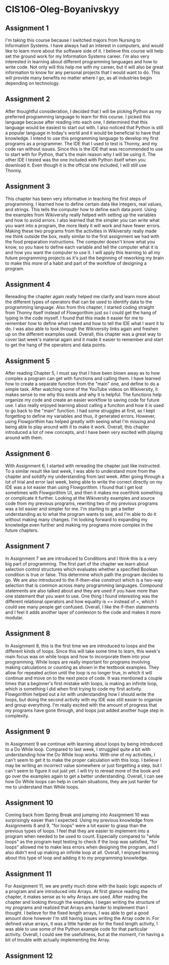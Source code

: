 # CIS106-Oleg-Boyanivskyy

## Assignment 1

I'm taking this course because I switched majors from Nursing to Information Systems. I have always had an interest in computers, and would like to learn more about the software side of it. I believe this course will help set the ground work for my Information Systems career. I'm also very interested in learning about different programming languages and how to write code. Not only will this help me with my career, but it will also be great information to know for any personal projects that I would want to do. This will provide many benefits no matter where I go, as all industries begin depending on technology.

## Assignment 2

After thoughtful consideration, I decided that I will be picking Python as my preferred programming language to learn for this course. I picked this language because after reading into each one, I determined that this language would be easiest to start out with. I also noticed that Python is still a popular language in today's world and it would be beneficial to have that knowledge. I intend to use this programming language to develop my first programs as a programmer. The IDE that I used to test is Thonny, and my code ran without issues. Since this is the IDE that was recommended to use to start with for Python, that's the main reason why I will be using it. The other IDE I tested was the one included with Python itself when you download it. Even though it is the official one included, I will still use Thonny.

## Assignment 3

This chapter has been very informative in teaching the first steps of programming. I learned how to define certain data like integers, real values, and strings. This tells the computer how to define each data point. Using the examples from Wikiversity really helped with setting up the variables and how to avoid errors. I also learned that the simpler you can write what you want into a program, the more likely it will work and have fewer errors. Making these two programs from the activities in Wikiversity really made me think outside the box, really similar to the first assignment we had with the food preparation instructions. The computer doesn't know what you know, so you have to define each variable and tell the computer what it is and how you want the computer to use it. I will apply this learning to all my future programming projects as it's just the beginning of reworking my brain to make this more of a habit and part of the workflow of designing a program.

## Assignment 4

Rereading the chapter again really helped me clarify and learn more about the different types of operators that can be used to identify data to the programming language. Also from this chapter, I started coding straight from Thonny itself instead of Flowgorithim just so I could get the hang of typing in the code myself. I found that this made it easier for me to remember how to define what I need and how to tell the IDE what I want it to do. I was also able to look through the Wikiversity links again and freshen up on the different examples used. Overall, this chapter was a great way to cover last week's material again and it made it easier to remember and start to get the hang of the operators and data points.

## Assignment 5

After reading Chapter 5, I must say that I have been blown away as to how complex a program can get with functions and calling them. I have learned how to create a separate function from the "main" one, and define to do a simple task. After watching some of the YouTube videos on Wikiversity, it makes sense to me why this exists and why it is helpful. The functions help organize my code and create an easier workflow to saving code for future use. I also really enjoyed learning about calling a funciton and how it is used to go back to the "main" function. I had some struggles at first, as I kept forgetting to define my variables and thus, it generated errors. However, using Flowgorithim has helped greatly with seeing what I'm missing and being able to play around with it to make it work. Overall, this chapter introduced a lot of new concepts, and I have been very excited with playing around with them.

## Assignment 6

With Assignment 6, I started with rereading the chapter just like instructed. To a similar result like last week, I was able to understand more from the chapter and solidify my understanding from last week. After going through a lot of trial and error last week, being able to write the correct directly on my IDE was a lot easier than using Flowgorithim. I found that I get lost sometimes with Flowgorithim UI, and then it makes me overthink something or complicate it further. Looking at the Wikiversity examples and source code from my previous programs, rewriting two of my previous programs was a lot easier and simpler for me. I'm starting to get a better understanding as to what the program wants to see, and I'm able to do it without making many changes. I'm looking forward to expanding my knowledge even further and making my programs more complex in the future chapters.

## Assignment 7

In Assignment 7 we are introduced to Conditions and I think this is a very big part of programming. The first part of the chapter we learn about selection control structures which evaluates whether a specified Boolean condition is true or false. This determine which path the program decides to go. We are also introduced to the if-then-else construct which is a two-way selection that is common across many programming languages. Compound statements are also talked about and they are used if you have more than one statement that you want to use. One thing I found interesting was the different relational operators and how equality is == instead of =, which I could see many people get confused. Overall, I like the if-then statements and I feel it adds another layer of comlexion to the code and makes it more modular.

## Assignment 8

In Assignment 8, this is the first time we are introduced to loops and the different kinds of loops. Since this will take some time to learn, this week's main focus was on while loops and how to incorporate them into your programming. While loops are really important for programs involving making calculations or counting as shown in the textbook examples. They allow for repeated action until the loop is no longer true, in which it will continue and move on to the next piece of code. It was mentioned a couple times that a beginner's first mistake with loops, is making an infinite loop, which is something I did when first trying to code my first activity. Flowgorithim helped out a lot with understanding how I should write the loops, but doing the second activity with my IDE was still easier to organize and group everything. I'm really excited with the amount of progress that my programs have gone through, and loops just added another huge step in complexity.

## Assignment 9

In Assignment 9 we continue with learning about loops by being introduced to a Do While loop. Compared to last week, I struggled quite a bit with understanding how the Do While loop works. With one of my activities, I can't seem to get it to make the proper calculation with this loop. I believe I may be writing an incorrect value somewhere or just forgetting a step, but I can't seem to figure it out just yet. I will try to reread more of the book and go over the examples again to get a better understanding. Overall, I can see how Do While loops can help in certain situations, they are just harder for me to understand than While loops.

## Assignment 10

Coming back from Spring Break and jumping into Assignment 10 was surprisingly easier than I expected. Using my previous knowledge from Assignments 8 and 9, "for loops" were a lot easier to grasp than the previous types of loops. I feel that they are easier to implement into a program when needed to be used to count. Especially compared to "while loops" as the program kept testing to check if the loop was satisfied, "for loops" allowed me to make less errors when designing the program, and I also didn't end up making an infinite loop at all. Overall, I enjoyed learning about this type of loop and adding it to my programming knowledge.

## Assignment 11

For Assignment 11, we are pretty much done with the basic logic aspects of a program and are introduced into Arrays. At first glance reading the chapter, it makes sense as to why Arrays are used. After reading the chapter and looking through the examples, I began writing the structure of my programs and realized that Arrays are harder to implement than I thought. I believe for the fixed length arrays, I was able to get a good amount done however I'm still having issues writing the Array code in. For defined value arrays, it was a little harder as for the fixed length activity, I was able to use some of the Python example code for that particular activity. Overall, I could see the usefullness, but at the moment, I'm having a bit of trouble with actually implementing the Array.

## Assignment 12

